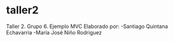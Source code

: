 # taller2
Taller 2. Grupo 6. Ejemplo MVC
Elaborado por:
-Santiago Quintana Echavarria
-María José Niño Rodriguez
